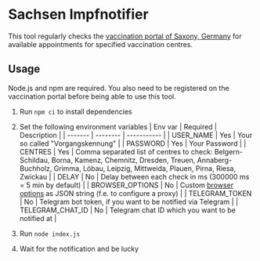 # Sachsen Impfnotifier

This tool regularly checks the [vaccination portal of Saxony, Germany](https://sachsen.impfterminvergabe.de) for available appointments for specified vaccination centres.

## Usage

Node.js and npm are required. You also need to be registered on the vaccination portal before being able to use this tool.

1. Run `npm ci` to install dependencies
2. Set the following environment variables
   | Env var | Required | Description |
   | ------- | -------- | ----------- |
   | USER_NAME | Yes | Your so called "Vorgangskennung" |
   | PASSWORD | Yes | Your Password |
   | CENTRES | Yes | Comma separated list of centres to check: Belgern-Schildau, Borna, Kamenz, Chemnitz, Dresden, Treuen, Annaberg-Buchholz, Grimma, Löbau, Leipzig, Mittweida, Plauen, Pirna, Riesa, Zwickau |
   | DELAY | No | Delay between each check in ms (300000 ms = 5 min by default) |
   | BROWSER_OPTIONS | No | Custom [browser options](https://playwright.dev/docs/api/class-browsertype#browsertypelaunchoptions) as JSON string (f.e. to configure a proxy) |
   | TELEGRAM_TOKEN | No | Telegram bot token, if you want to be notified via Telegram |
   | TELEGRAM_CHAT_ID | No | Telegram chat ID which you want to be notified at |

3. Run `node index.js`
4. Wait for the notification and be lucky

